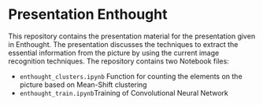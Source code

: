# Presentation Enthought
This repository contains the presentation material for the presentation given in Enthought. The presentation discusses the techniques to extract the essential information from the picture by using the current image recognition techniques. 
The repository contains two Notebook files:
* `` enthought_clusters.ipynb `` Function for counting the elements on the picture based on Mean-Shift clustering
* `` enthought_train.ipynb ``Training of Convolutional Neural Network
